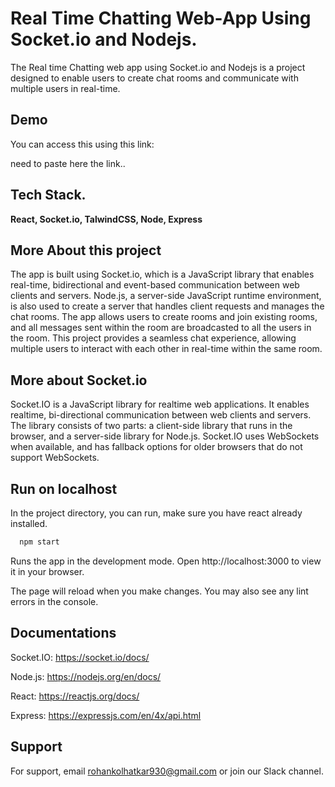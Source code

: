 
# Real Time Chatting Web-App Using Socket.io and Nodejs.

The Real time Chatting web app using Socket.io and Nodejs is a project designed to enable users to create chat rooms and communicate with multiple users in real-time.






## Demo
You can access this using this link:

need to paste here the link..


## Tech Stack.

**React, Socket.io, TalwindCSS, Node, Express**




## More About this project


 The app is built using Socket.io, which is a JavaScript library that enables real-time, bidirectional and event-based communication between web clients and servers. Node.js, a server-side JavaScript runtime environment, is also used to create a server that handles client requests and manages the chat rooms. The app allows users to create rooms and join existing rooms, and all messages sent within the room are broadcasted to all the users in the room. This project provides a seamless chat experience, allowing multiple users to interact with each other in real-time within the same room.




## More about Socket.io

Socket.IO is a JavaScript library for realtime web applications. It enables realtime, bi-directional communication between web clients and servers. The library consists of two parts: a client-side library that runs in the browser, and a server-side library for Node.js. Socket.IO uses WebSockets when available, and has fallback options for older browsers that do not support WebSockets.
## Run on localhost

In the project directory, you can run, make sure you have react already installed.


```bash
  npm start
```
    
Runs the app in the development mode.
Open http://localhost:3000 to view it in your browser.

The page will reload when you make changes.
You may also see any lint errors in the console.
## Documentations

Socket.IO: https://socket.io/docs/

Node.js: https://nodejs.org/en/docs/

React: https://reactjs.org/docs/

Express: https://expressjs.com/en/4x/api.html
## Support

For support, email rohankolhatkar930@gmail.com  or join our Slack channel.

